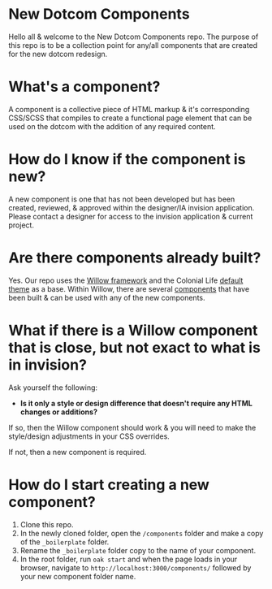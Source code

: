 # New Dotcom Components

Hello all & welcome to the New Dotcom Components repo.  The purpose of this repo is to be a collection point for any/all components that are created for the new dotcom redesign.

# What's a component?

A component is a collective piece of HTML markup & it's corresponding CSS/SCSS that compiles to create a functional page element that can be used on the dotcom with the addition of any required content.

# How do I know if the component is new?

A new component is one that has not been developed but has been created, reviewed, & approved within the designer/IA invision application.  Please contact a designer for access to the invision application & current project.

# Are there components already built?

Yes.  Our repo uses the [Willow framework](https://github.com/unumux/willow) and the Colonial Life [default theme](https://github.com/unumux/willow#available-themes) as a base.  Within Willow, there are several [components](https://github.com/unumux/willow/tree/master/components) that have been built & can be used with any of the new components.

# What if there is a Willow component that is close, but not exact to what is in invision?

Ask yourself the following:

* **Is it only a style or design difference that doesn't require any HTML changes or additions?**

If so, then the Willow component should work & you will need to make the style/design adjustments in your CSS overrides.

If not, then a new component is required.

# How do I start creating a new component?

 1. Clone this repo.
 2. In the newly cloned folder, open the `/components` folder and make a copy of the `_boilerplate` folder.
 5. Rename the `_boilerplate` folder copy to the name of your component.
 6. In the root folder, run `oak start` and when the page loads in your browser, navigate to `http://localhost:3000/components/` followed by your new component folder name.